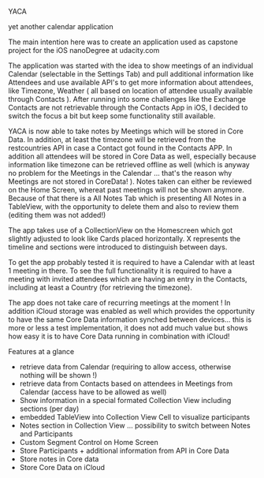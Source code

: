 
YACA

yet another calendar application

The main intention here was to create an application used as capstone project for the iOS nanoDegree at udacity.com

The application was started with the idea to show meetings of an individual Calendar (selectable in the Settings Tab) and pull additional information like Attendees and use available API's to get more information about attendees, like Timezone, Weather ( all based on location of attendee usually available through Contacts ). After running into some challenges like the Exchange Contacts are not retrievable through the Contacts App in iOS, I decided to switch the focus a bit but keep some functionality still available.

YACA is now able to take notes by Meetings which will be stored in Core Data.
In addition, at least the timezone will be retrieved from the restcountries API in case a Contact got found in the Contacts APP. In addition all attendees will be stored in Core Data as well, especially because information like timezone can be retrieved offline as well (which is anyway no problem for the Meetings in the Calendar ... that's the reason why Meetings are not stored in CoreData! ). Notes taken can either be reviewed on the Home Screen, whereat past meetings will not be shown anymore. Because of that there is a All Notes Tab which is presenting All Notes in a TableView, with the opportunity to delete them and also to review them (editing them was not added!)

The app takes use of a CollectionView on the Homescreen which got slightly adjusted to look like Cards placed horizontally. X represents the timeline and sections were introduced to distinguish between days.

To get the app probably tested it is required to have a Calendar with at least 1 meeting in there. To see the full functionality it is required to have a meeting with invited attendees which are having an entry in the Contacts, including at least a Country (for retrieving the timezone).

The app does not take care of recurring meetings at the moment !
In addition iCloud storage was enabled as well which provides the opportunity to have the same Core Data information synched between devices... this is more or less a test implementation, it does not add much value but shows how easy it is to have Core Data running in combination with iCloud!

Features at a glance

* retrieve data from Calendar (requiring to allow access, otherwise nothing will be shown !)
* retrieve data from Contacts based on attendees in Meetings from Calendar (access have to be allowed as well)
* Show information in a special formated Collection View including sections (per day)
* embedded TableView into Collection View Cell to visualize participants
* Notes section in Collection View ... possibility to switch between Notes and Participants
* Custom Segment Control on Home Screen
* Store Participants + additional information from API in Core Data
* Store notes in Core data
* Store Core Data on iCloud
